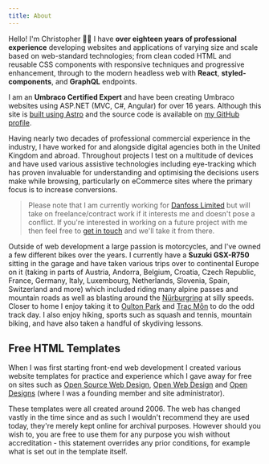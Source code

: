 ```yaml
---
title: About
---
```


Hello! I'm Christopher 👋🏻 I have **over eighteen years of professional experience** developing websites and applications of varying size and scale based on web-standard technologies; from clean coded HTML and reusable CSS components with responsive techniques and progressive enhancement, through to the modern headless web with **React**, **styled-components**, and **GraphQL** endpoints.

I am an **Umbraco Certified Expert** and have been creating Umbraco websites using ASP.NET (MVC, C#, Angular) for over 16 years. Although this site is [built using Astro](https://astro.build/) and the source code is available on [my GitHub profile](https://github.com/christopherrobinson/christopherrobinson.uk).

Having nearly two decades of professional commercial experience in the industry, I have worked for and alongside digital agencies both in the United Kingdom and abroad. Throughout projects I test on a multitude of devices and have used various assistive technologies including eye-tracking which has proven invaluable for understanding and optimising the decisions users make while browsing, particularly on eCommerce sites where the primary focus is to increase conversions.

> Please note that I am currently working for [Danfoss Limited](https://www.danfoss.com/) but will take on freelance/contract work if it interests me and doesn't pose a conflict. If you're interested in working on a future project with me then feel free to [get in touch](/contact/) and we'll take it from there.

Outside of web development a large passion is motorcycles, and I've owned a few different bikes over the years. I currently have a **Suzuki GSX-R750** sitting in the garage and have taken various trips over to continental Europe on it (taking in parts of Austria, Andorra, Belgium, Croatia, Czech Republic, France, Germany, Italy, Luxembourg, Netherlands, Slovenia, Spain, Switzerland and more) which included riding many alpine passes and mountain roads as well as blasting around the [Nürburgring](http://www.nuerburgring.de/en/) at silly speeds. Closer to home I enjoy taking it to [Oulton Park](http://www.oultonpark.co.uk) and [Trac Môn](https://www.angleseycircuit.co.uk/) to do the odd track day. I also enjoy hiking, sports such as squash and tennis, mountain biking, and have also taken a handful of skydiving lessons.

Free HTML Templates
-------------------

When I was first starting front-end web development I created various website templates for practice and experience which I gave away for free on sites such as [Open Source Web Design](http://oswd.org), [Open Web Design](http://openwebdesign.org) and [Open Designs](http://opendesigns.org) (where I was a founding member and site administrator).

These templates were all created around 2006. The web has changed vastly in the time since and as such I wouldn't recommend they are used today, they're merely kept online for archival purposes. However should you wish to, you are free to use them for any purpose you wish without accreditation - this statement overrides any prior conditions, for example what is set out in the template itself.
